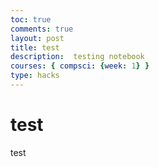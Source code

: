 ```yaml
---
toc: true
comments: true
layout: post
title: test
description:  testing notebook
courses: { compsci: {week: 1} }
type: hacks
---
```


# test

test